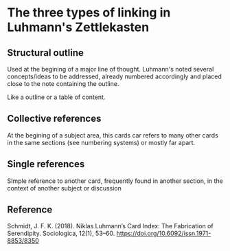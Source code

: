 # The three types of linking in Luhmann's Zettlekasten

##  Structural outline

Used at the begining of a major line of thought. Luhmann's noted several
concepts/ideas to be addressed, already numbered accordingly and placed
close to the note containing the outline.

Like a outline or a table of content.

## Collective references

At the begining of a subject area, this cards car refers to many other
cards in the same sections (see numbering systems) or mostly far apart.

## Single references

SImple reference to another card, frequently found in another section,
in the context of another subject or discussion

## Reference

Schmidt, J. F. K. (2018). Niklas Luhmann’s Card Index: The Fabrication of Serendipity. Sociologica, 12(1), 53–60. https://doi.org/10.6092/issn.1971-8853/8350

